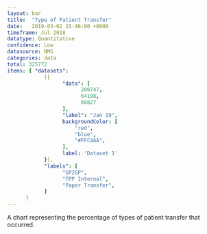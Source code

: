 ```yaml
---
layout: bar
title:  "Type of Patient Transfer"
date:   2019-03-02 15:46:00 +0000
timeframe: Jul 2018
datatype: Quantitative
confidence: Low
datasource: NMS
categories: data
total: 325772
items: { "datasets":
            [{
                  "data": [
                        200747,
                        64198,
                        60827
                  ],
                  "label": "Jan 19",
                  backgroundColor: [
                      "red",
                      "blue",
                      "#FFC4AA",
                  ],
                  label: 'Dataset 1'
            }],
            "labels": [
                  "GP2GP",
                  "TPP Internal",
                  "Paper Transfer",
            ]
      }
---
```

A chart representing the percentage of types of patient transfer that occurred.
